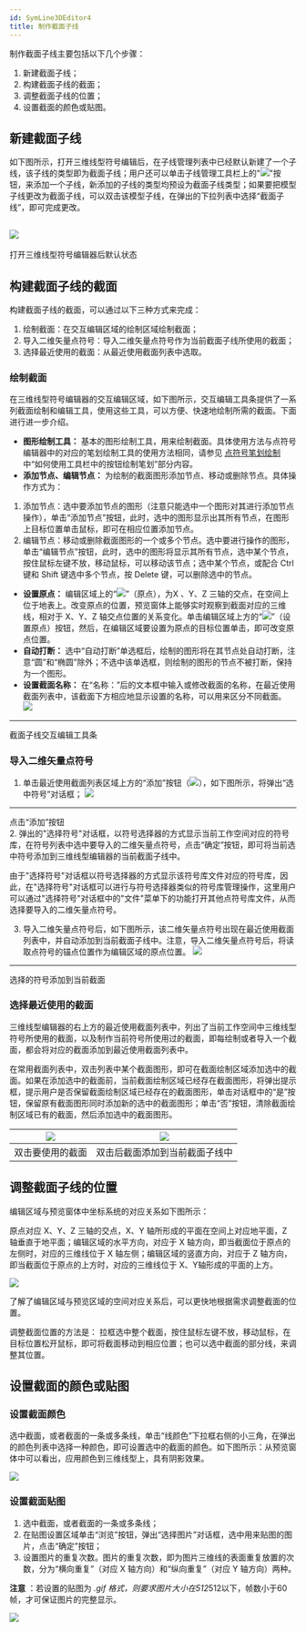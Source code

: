 ```yaml
---
id: SymLine3DEditor4
title: 制作截面子线
---
```

制作截面子线主要包括以下几个步骤：

1. 新建截面子线；
2. 构建截面子线的截面；
3. 调整截面子线的位置；
4. 设置截面的颜色或贴图。

## 新建截面子线

如下图所示，打开三维线型符号编辑后，在子线管理列表中已经默认新建了一个子线，该子线的类型即为截面子线；用户还可以单击子线管理工具栏上的"![](img/Image_Add.png)"按钮，来添加一个子线，新添加的子线的类型均预设为截面子线类型；如果要把模型子线更改为截面子线，可以双击该模型子线，在弹出的下拉列表中选择“截面子线”，即可完成更改。

![](img/SymLine3DEditor4t1.png)  
---  
打开三维线型符号编辑器后默认状态  

## 构建截面子线的截面

构建截面子线的截面，可以通过以下三种方式来完成：

1. 绘制截面：在交互编辑区域的绘制区域绘制截面；
2. 导入二维矢量点符号：导入二维矢量点符号作为当前截面子线所使用的截面；
3. 选择最近使用的截面：从最近使用截面列表中选取。

### 绘制截面

在三维线型符号编辑器的交互编辑区域，如下图所示，交互编辑工具条提供了一系列截面绘制和编辑工具，使用这些工具，可以方便、快速地绘制所需的截面。下面进行进一步介绍。

* **图形绘制工具：** 基本的图形绘制工具，用来绘制截面。具体使用方法与点符号编辑器中的对应的笔划绘制工具的使用方法相同，请参见 [点符号笔划绘制](SymMarkerEditor6.htm) 中“如何使用工具栏中的按钮绘制笔划”部分内容。
* **添加节点、编辑节点：** 为绘制的截面图形添加节点、移动或删除节点。具体操作方式为： 
1. 添加节点：选中要添加节点的图形（注意只能选中一个图形对其进行添加节点操作），单击“添加节点”按钮，此时，选中的图形显示出其所有节点，在图形上目标位置单击鼠标，即可在相应位置添加节点。 
2. 编辑节点：移动或删除截面图形的一个或多个节点。选中要进行操作的图形，单击“编辑节点”按钮，此时，选中的图形将显示其所有节点，选中某个节点，按住鼠标左键不放，移动鼠标，可以移动该节点；选中某个节点，或配合 Ctrl 键和 Shift 键选中多个节点，按 Delete 键，可以删除选中的节点。
* **设置原点：** 编辑区域上的“![](img/AnchorPoint.png)”（原点），为X 、Y、Z 三轴的交点，在空间上位于地表上。改变原点的位置，预览窗体上能够实时观察到截面对应的三维线，相对于 X、Y、Z 轴交点位置的关系变化。单击编辑区域上方的“![](img/Image_SymbolMarkerEditor_Origin.png)”（设置原点）按钮，然后，在编辑区域要设置为原点的目标位置单击，即可改变原点位置。
* **自动打断：** 选中“自动打断”单选框后，绘制的图形将在其节点处自动打断，注意“圆”和“椭圆”除外；不选中该单选框，则绘制的图形的节点不被打断，保持为一个图形。
* **设置截面名称：** 在“名称：”后的文本框中输入或修改截面的名称，在最近使用截面列表中，该截面下方相应地显示设置的名称，可以用来区分不同截面。
![](img/SymLine3DEditor4t2.png)  
---  
截面子线交互编辑工具条  

### 导入二维矢量点符号

1. 单击最近使用截面列表区域上方的“添加”按钮（![](img/Image_AddMarkerToLine3DBase.png)），如下图所示，将弹出“选中符号”对话框；  ![](img/SymLine3DEditor4t3.png)  
---  
点击“添加”按钮  
2. 弹出的"选择符号"对话框，以符号选择器的方式显示当前工作空间对应的符号库，在符号列表中选中要导入的二维矢量点符号，点击“确定”按钮，即可将当前选中符号添加到三维线型编辑器的当前截面子线中。

由于"选择符号"对话框以符号选择器的方式显示该符号库文件对应的符号库，因此，在"选择符号"对话框可以进行与符号选择器类似的符号库管理操作，这里用户可以通过"选择符号"对话框中的"文件"菜单下的功能打开其他点符号库文件，从而选择要导入的二维矢量点符号。

3. 导入二维矢量点符号后，如下图所示，该二维矢量点符号出现在最近使用截面列表中，并自动添加到当前截面子线中。注意，导入二维矢量点符号后，将读取点符号的锚点位置作为编辑区域的原点位置。  ![](img/SymLine3DEditor4t5.png)  
---  
选择的符号添加到当前截面  

### 选择最近使用的截面

三维线型编辑器的右上方的最近使用截面列表中，列出了当前工作空间中三维线型符号所使用的截面，以及制作当前符号所使用过的截面，即每绘制或者导入一个截面，都会将对应的截面添加到最近使用截面列表中。

在常用截面列表中，双击列表中某个截面图形，即可在截面绘制区域添加选中的截面。如果在添加选中的截面前，当前截面绘制区域已经存在截面图形，将弹出提示框，提示用户是否保留截面绘制区域已经存在的截面图形，单击对话框中的“是”按钮，保留原有截面图形同时添加新的选中的截面图形；单击“否”按钮，清除截面绘制区域已有的截面，然后添加选中的截面图形。

![](img/SymLine3DEditor4t6.png) | ![](img/SymLine3DEditor4t7.png)  
---|---  
双击要使用的截面 | 双击后截面添加到当前截面子线中  

## 调整截面子线的位置

编辑区域与预览窗体中坐标系统的对应关系如下图所示：

原点对应 X、Y、Z 三轴的交点，X、Y 轴所形成的平面在空间上对应地平面，Z 轴垂直于地平面；编辑区域的水平方向，对应于 X
轴方向，即当截面位于原点的左侧时，对应的三维线位于 X 轴左侧；编辑区域的竖直方向，对应于 Z 轴方向，即当截面位于原点的上方时，对应的三维线位于 X、Y轴形成的平面的上方。

![](img/SymLine3DEditor4t8.png)  


了解了编辑区域与预览区域的空间对应关系后，可以更快地根据需求调整截面的位置。

调整截面位置的方法是： 拉框选中整个截面，按住鼠标左键不放，移动鼠标，在目标位置松开鼠标，即可将截面移动到相应位置；也可以选中截面的部分线，来调整其位置。

## 设置截面的颜色或贴图

### 设置截面颜色

选中截面，或者截面的一条或多条线，单击“线颜色”下拉框右侧的小三角，在弹出的颜色列表中选择一种颜色，即可设置选中的截面的颜色。如下图所示：从预览窗体中可以看出，应用颜色到三维线型上，具有阴影效果。

![](img/SymLine3DEditor4t9.png)  


### 设置截面贴图

1. 选中截面，或者截面的一条或多条线； 
2. 在贴图设置区域单击“浏览”按钮，弹出“选择图片”对话框，选中用来贴图的图片，点击“确定”按钮； 
3. 设置图片的重复次数。图片的重复次数，即为图片三维线的表面重复放置的次数，分为“横向重复”（对应 X 轴方向）和“纵向重复”（对应 Y 轴方向）两种。 

**注意** ：若设置的贴图为 *.gif 格式，则要求图片大小在512*512以下，帧数小于60帧，才可保证图片的完整显示。

![](img/SymLine3DEditor4t10.png)  

